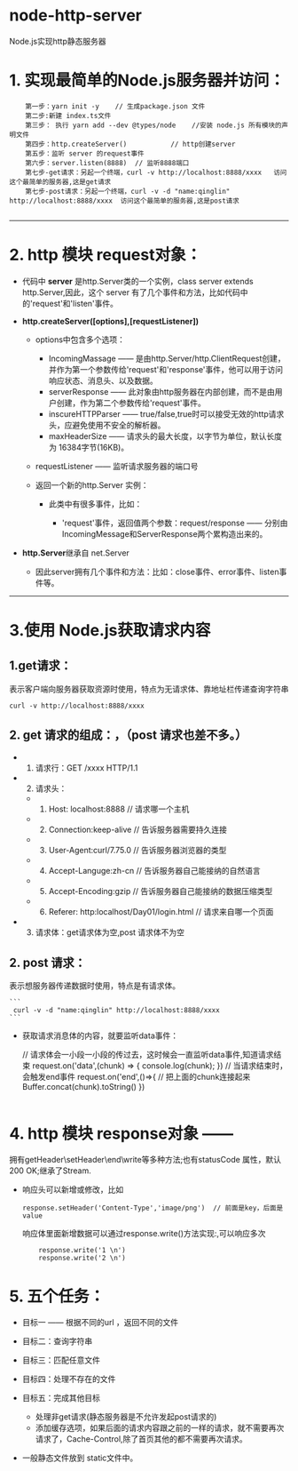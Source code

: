 # node-http-server
Node.js实现http静态服务器



# 1. 实现最简单的Node.js服务器并访问：
```
    第一步：yarn init -y    // 生成package.json 文件
    第二步:新建 index.ts文件
    第三步： 执行 yarn add --dev @types/node    //安装 node.js 所有模块的声明文件
    第四步：http.createServer()           // http创建server
    第五步：监听 server 的request事件
    第六步：server.listen(8888)  // 监听8888端口
    第七步-get请求：另起一个终端，curl -v http://localhost:8888/xxxx   访问这个最简单的服务器,这是get请求
    第七步-post请求：另起一个终端，curl -v -d "name:qinglin" http://localhost:8888/xxxx  访问这个最简单的服务器,这是post请求
    
```

--------------------------------

# 2. http 模块 request对象：
* 代码中 **server** 是http.Server类的一个实例，class server extends http.Server,因此，这个 server 有了几个事件和方法，比如代码中的'request'和'listen'事件。
* **http.createServer([options],[requestListener])** 
    
    * options中包含多个选项：
        
        * IncomingMassage —— 是由http.Server/http.ClientRequest创建，并作为第一个参数传给'request'和'response'事件，他可以用于访问响应状态、消息头、以及数据。
        * serverResponse —— 此对象由http服务器在内部创建，而不是由用户创建，作为第二个参数传给'request'事件。
        * inscureHTTPParser —— true/false,true时可以接受无效的http请求头，应避免使用不安全的解析器。
        * maxHeaderSize —— 请求头的最大长度，以字节为单位，默认长度为 16384字节(16KB)。
    * requestListener —— 监听请求服务器的端口号
    * 返回一个新的http.Server 实例：
        
        * 此类中有很多事件，比如：

            * 'request'事件，返回值两个参数：request/response —— 分别由IncomingMessage和ServerResponse两个累构造出来的。

* **http.Server**继承自 net.Server 

    * 因此server拥有几个事件和方法：比如：close事件、error事件、listen事件等。
    
--------------------------------

# 3.使用 Node.js获取请求内容

##  1.get请求：

   表示客户端向服务器获取资源时使用，特点为无请求体、靠地址栏传递查询字符串
   ```
   curl -v http://localhost:8888/xxxx
   ```

## 2. get 请求的组成：，（post 请求也差不多。） 
   * 1. 请求行：GET /xxxx HTTP/1.1
   * 2. 请求头：
       * 1. Host: localhost:8888  // 请求哪一个主机
       * 2. Connection:keep-alive  // 告诉服务器需要持久连接
       * 3. User-Agent:curl/7.75.0  // 告诉服务器浏览器的类型
       * 4. Accept-Languge:zh-cn  // 告诉服务器自己能接纳的自然语言
       * 5. Accept-Encoding:gzip  // 告诉服务器自己能接纳的数据压缩类型
       * 6. Referer: http:localhost/Day01/login.html // 请求来自哪一个页面
   * 3. 请求体：get请求体为空,post 请求体不为空


## 2. post 请求：
   表示想服务器传递数据时使用，特点是有请求体。

    ```
     curl -v -d "name:qinglin" http://localhost:8888/xxxx
    ```
* 获取请求消息体的内容，就要监听data事件：

    // 请求体会一小段一小段的传过去，这时候会一直监听data事件,知道请求结束
        request.on('data',(chunk) => {
            console.log(chunk);
        })
    // 当请求结束时，会触发end事件
    request.on('end',()=>{
        // 把上面的chunk连接起来
        Buffer.concat(chunk).toString()
    })
    ```
# 4. http 模块 response对象 —— 
 拥有getHeader\setHeader\end\write等多种方法;也有statusCode 属性，默认200 OK;继承了Stream.
* 响应头可以新增或修改，比如
    ```
    response.setHeader('Content-Type','image/png')  // 前面是key，后面是value
    ```
    响应体里面新增数据可以通过response.write()方法实现:,可以响应多次
    ```
        response.write('1 \n')
        response.write('2 \n')
    ```

# 5. 五个任务：
  * 目标一 —— 根据不同的url ，返回不同的文件
  * 目标二：查询字符串
  * 目标三：匹配任意文件
  * 目标四：处理不存在的文件
  * 目标五：完成其他目标

    * 处理非get请求(静态服务器是不允许发起post请求的)
    * 添加缓存选项，如果后面的请求内容跟之前的一样的请求，就不需要再次请求了，Cache-Control,除了首页其他的都不需要再次请求。
* 一般静态文件放到 static文件中。

